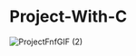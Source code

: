 # Project-With-C

![ProjectFnfGIF (2)](https://user-images.githubusercontent.com/104686222/201943827-f52d1d9e-515b-40a2-8cd4-b127ec848466.gif)
